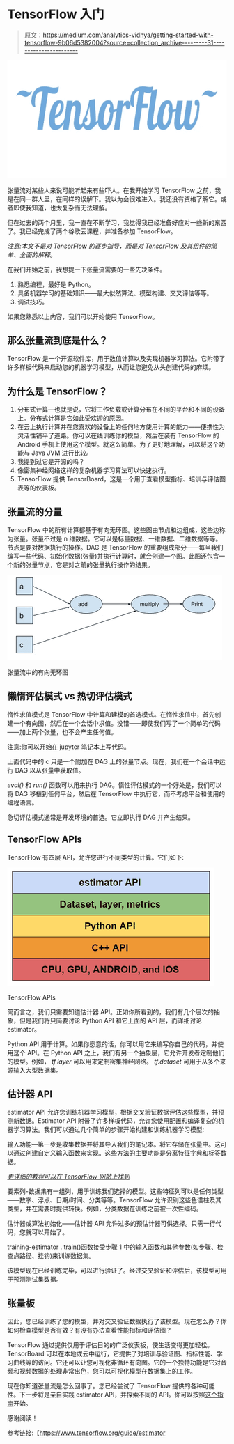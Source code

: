 # TensorFlow 入门

> 原文：<https://medium.com/analytics-vidhya/getting-started-with-tensorflow-9b06d5382004?source=collection_archive---------31----------------------->

![](img/9de9f7869b66f5ef41b97ff89b2fc0c8.png)

张量流对某些人来说可能听起来有些吓人。在我开始学习 TensorFlow 之前，我是在同一群人里，在同样的误解下。我以为会很难进入。我还没有资格了解它。或者即使我知道，也太复杂而无法理解。

但在过去的两个月里，我一直在不断学习，我觉得我已经准备好应对一些新的东西了。我已经完成了两个谷歌云课程，并准备参加 TensorFlow。

*注意:本文不是对 TensorFlow 的逐步指导，而是对 TensorFlow 及其组件的简单、全面的解释。*

在我们开始之前，我想提一下张量流需要的一些先决条件。

1.  熟悉编程，最好是 Python。
2.  具备机器学习的基础知识——最大似然算法、模型构建、交叉评估等等。
3.  调试技巧。

如果您熟悉以上内容，我们可以开始使用 TensorFlow。

## **那么张量流到底是什么？**

TensorFlow 是一个开源软件库，用于数值计算以及实现机器学习算法。它附带了许多样板代码来启动您的机器学习模型，从而让您避免从头创建代码的麻烦。

## 为什么是 TensorFlow？

1.  分布式计算—也就是说，它将工作负载或计算分布在不同的平台和不同的设备上。分布式计算是它如此受欢迎的原因。
2.  在云上执行计算并在您喜欢的设备上的任何地方使用计算的能力——便携性为灵活性铺平了道路。你可以在线训练你的模型，然后在装有 TensorFlow 的 Android 手机上使用这个模型。就这么简单。为了更好地理解，可以将这个功能与 Java JVM 进行比较。
3.  我提到过它是开源的吗？
4.  像密集神经网络这样的复杂机器学习算法可以快速执行。
5.  TensorFlow 提供 TensorBoard，这是一个用于查看模型指标、培训与评估图表等的仪表板。

## 张量流的分量

TensorFlow 中的所有计算都基于有向无环图。这些图由节点和边组成，这些边称为张量。张量不过是 n 维数据。它可以是标量数据、一维数据、二维数据等等。节点是要对数据执行的操作。DAG 是 TensorFlow 的重要组成部分——每当我们编写一些代码、初始化数据(张量)并执行计算时，就会创建一个图。此图还包含一个新的张量节点，它是对之前的张量执行操作的结果。

![](img/8013e71269be30149391e6f7f915b026.png)

张量流中的有向无环图

## 懒惰评估模式 vs 热切评估模式

惰性求值模式是 TensorFlow 中计算和建模的首选模式。在惰性求值中，首先创建一个有向图，然后在一个会话中求值。没错——即使我们写了一个简单的代码——加上两个张量，也不会产生任何值。

注意:你可以开始在 jupyter 笔记本上写代码。

上面代码中的 c 只是一个附加在 DAG 上的张量节点。现在，我们在一个会话中运行 DAG 以从张量中获取值。

*eval()* 和 *run()* 函数可以用来执行 DAG。惰性评估模式的一个好处是，我们可以将 DAG 移植到任何平台，然后在 TensorFlow 中执行它，而不考虑平台和使用的编程语言。

急切评估模式通常是开发环境的首选。它立即执行 DAG 并产生结果。

## TensorFlow APIs

TensorFlow 有四层 API，允许您进行不同类型的计算。它们如下:

![](img/9eb251d49954a825c98a4b9a064bc49b.png)

TensorFlow APIs

简而言之，我们只需要知道估计器 API。正如你所看到的，我们有几个层次的抽象，但是我们将只简要讨论 Python API 和它上面的 API 层，而详细讨论 estimator。

Python API 用于计算。如果你愿意的话，你可以用它来编写你自己的代码，并使用这个 API。在 Python API 之上，我们有另一个抽象层，它允许开发者定制他们的模型。例如， *tf.layer* 可以用来定制密集神经网络。 *tf.dataset* 可用于从多个来源输入大型数据集。

## 估计器 API

estimator API 允许您训练机器学习模型，根据交叉验证数据评估这些模型，并预测新数据。Estimator API 附带了许多样板代码，允许您使用配置和编译复杂的机器学习算法。我们可以通过几个简单的步骤开始构建和训练机器学习模型:

输入功能—第一步是收集数据并将其导入我们的笔记本。将它存储在张量中。这可以通过创建自定义输入函数来实现。这些方法的主要功能是分离特征字典和标签数据。

[*更详细的教程可以在 TensorFlow 网站上找到*](https://www.tensorflow.org/guide/estimator)

要素列-数据集有一组列，用于训练我们选择的模型。这些特征列可以是任何类型——数字、浮点、日期/时间、分类等等。TensorFlow 允许识别这些色谱柱及其类型，并在需要时提供转换。例如，分类数据在训练之前被一次性编码。

估计器或算法初始化——估计器 API 允许过多的预估计器可供选择。只需一行代码，您就可以开始了。

training-estimator . train()函数接受步骤 1 中的输入函数和其他参数(如步骤、检查点路径、挂钩)来训练数据集。

该模型现在已经训练完毕，可以进行验证了。经过交叉验证和评估后，该模型可用于预测测试集数据。

## 张量板

因此，您已经训练了您的模型，并对交叉验证数据执行了该模型。现在怎么办？你如何检查模型是否有效？有没有办法查看性能指标和评估图？

TensorFlow 通过提供仅用于评估目的的广泛仪表板，使生活变得更加轻松。TensorBoard 可以在本地或云中运行，它提供了对培训与验证图、指标性能、学习曲线等的访问。它还可以让您可视化非循环有向图。它的一个独特功能是它对音频和视频数据的处理非常出色，您可以可视化模型在数据集上的工作。

现在你知道张量流是怎么回事了。您已经尝试了 TensorFlow 提供的各种可能性。下一步将是亲自实践 estimator API，并探索不同的 API。你可以按照[这个指南](https://www.tensorflow.org/guide)开始。

感谢阅读！

参考链接:【https://www.tensorflow.org/guide/estimator 